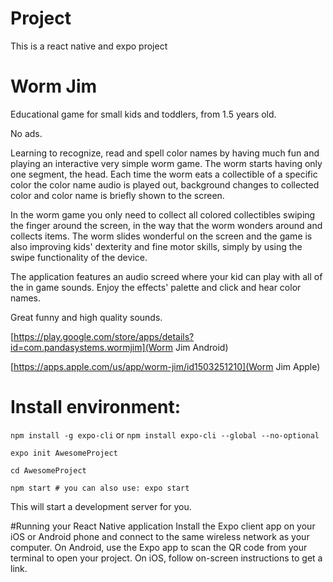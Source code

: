 # Project

This is a react native and expo project

# Worm Jim

Educational game for small kids and toddlers, from 1.5 years old.

No ads.

Learning to recognize, read and spell color names by having much fun and playing an interactive very simple worm game. The worm starts having only one segment, the head. Each time the worm eats a collectible of a specific color the color name audio is played out, background changes to collected color and color name is briefly shown to the screen.

In the worm game you only need to collect all colored collectibles swiping the finger around the screen, in the way that the worm wonders around and collects items. The worm slides wonderful on the screen and the game is also improving kids' dexterity and fine motor skills, simply by using the swipe functionality of the device.

The application features an audio screed where your kid can play with all of the in game sounds. Enjoy the effects' palette and click and hear color names.

Great funny and high quality sounds.

[https://play.google.com/store/apps/details?id=com.pandasystems.wormjim](Worm Jim Android)

[https://apps.apple.com/us/app/worm-jim/id1503251210](Worm Jim Apple)

# Install environment:
``
npm install -g expo-cli
``
or
``npm install expo-cli --global --no-optional``

``
expo init AwesomeProject
``

``
cd AwesomeProject
``

``
npm start # you can also use: expo start
``

This will start a development server for you.

#Running your React Native application
Install the Expo client app on your iOS or Android phone and connect to the same wireless network as your computer. On Android, use the Expo app to scan the QR code from your terminal to open your project. On iOS, follow on-screen instructions to get a link.

